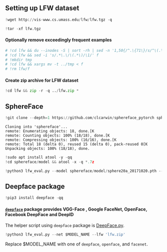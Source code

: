 ## Setting up LFW dataset


```python
!wget http://vis-www.cs.umass.edu/lfw/lfw.tgz -q
```


```python
!tar -xf lfw.tgz
```

#### Optionally remove exceedingly frequent examples


```python
# !cd lfw && du --inodes -S | sort -rh | sed -n '1,50{/^.\{71\}/s/^\(.\{30\}\).*\(.\{37\}\)$/\1...\2/;p}' > f
# !cd lfw && sed -i 's/.*\.\/\(.*\)/\1/' f
# !mkdir tmp
# !cd lfw && xargs mv -t ../tmp < f
# !rm lfw/f
```

#### Create zip archive for LFW dataset


```python
!cd lfw && zip -r -q ../lfw.zip *
```

## SphereFace


```python
!git clone --depth=1 https://github.com/clcarwin/sphereface_pytorch sphereface
```

    Cloning into 'sphereface'...
    remote: Enumerating objects: 18, done.[K
    remote: Counting objects: 100% (18/18), done.[K
    remote: Compressing objects: 100% (16/16), done.[K
    remote: Total 18 (delta 0), reused 15 (delta 0), pack-reused 0[K
    Unpacking objects: 100% (18/18), done.



```python
!sudo apt install atool -y -qq
!cd sphereface/model && atool -x -q *.7z
```


```python
!python3 lfw_eval.py --model sphereface/model/sphere20a_20171020.pth --lfw 'lfw.zip'
```

## Deepface package


```python
!pip3 install deepface -qq
```

#### [`deepface`](https://github.com/serengil/deepface/) package provides VGG-Face , Google FaceNet, OpenFace, Facebook DeepFace and DeepID<br>
The helper script using `deepface` package is [DeepFace.py](DeepFace.py).


```python
!python3 lfw_eval.py --net $MODEL_NAME --lfw 'lfw.zip'
```

Replace $MODEL_NAME with one of `deepface`, `openface`, and `facenet`.

